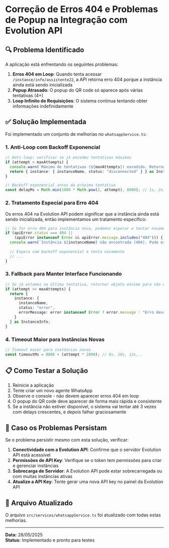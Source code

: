 # Correção de Erros 404 e Problemas de Popup na Integração com Evolution API

## 🔍 Problema Identificado

A aplicação está enfrentando os seguintes problemas:

1. **Erros 404 em Loop**: Quando tenta acessar `/instance/info/assistente22`, a API retorna erro 404 porque a instância ainda está sendo inicializada
2. **Popup Atrasado**: O popup do QR code só aparece após várias tentativas (4+)
3. **Loop Infinito de Requisições**: O sistema continua tentando obter informações indefinidamente

## ✅ Solução Implementada

Foi implementado um conjunto de melhorias no `whatsappService.ts`:

### 1. Anti-Loop com Backoff Exponencial

```typescript
// Anti-loop: verificar se já excedeu tentativas máximas
if (attempt > maxAttempts) {
  console.warn(`Máximo de tentativas (${maxAttempts}) excedido. Retornando dados parciais.`);
  return { instance: { instanceName, status: "disconnected" } } as InstanceInfo;
}

// Backoff exponencial antes da próxima tentativa
const delayMs = Math.min(1000 * Math.pow(2, attempt), 8000); // 1s, 2s, 4s, 8s máx
```

### 2. Tratamento Especial para Erro 404

Os erros 404 na Evolution API podem significar que a instância ainda está sendo inicializada, então implementamos um tratamento específico:

```typescript
// Se for erro 404 para instância nova, podemos esperar e tentar novamente
if (apiError.status === 404 || 
    (apiError instanceof Error && apiError.message.includes("404"))) {
  console.warn(`Instância ${instanceName} não encontrada (404). Pode estar inicializando.`);
  
  // Espera com backoff exponencial e tenta novamente
  // ...
}
```

### 3. Fallback para Manter Interface Funcionando

```typescript
// Se já estamos na última tentativa, retornar objeto mínimo para não quebrar UI
if (attempt >= maxAttempts) {
  return {
    instance: {
      instanceName,
      status: "error",
      errorMessage: error instanceof Error ? error.message : "Erro desconhecido"
    }
  } as InstanceInfo;
}
```

### 4. Timeout Maior para Instâncias Novas

```typescript
// Timeout maior para instâncias novas
const timeoutMs = 8000 + (attempt * 2000); // 8s, 10s, 12s...
```

## 📋 Como Testar a Solução

1. Reinicie a aplicação
2. Tente criar um novo agente WhatsApp
3. Observe o console - não devem aparecer erros 404 em loop
4. O popup do QR code deve aparecer de forma mais rápida e consistente
5. Se a instância não estiver disponível, o sistema vai tentar até 3 vezes com delays crescentes, e depois falhar graciosamente

## 🚨 Caso os Problemas Persistam

Se o problema persistir mesmo com esta solução, verificar:

1. **Conectividade com a Evolution API**: Confirme que o servidor Evolution API está acessível
2. **Permissões de API Key**: Verifique se o token tem permissões para criar e gerenciar instâncias
3. **Sobrecarga de Servidor**: A Evolution API pode estar sobrecarregada ou com muitas instâncias ativas
4. **Atualize a API Key**: Tente gerar uma nova API key no painel da Evolution API

## 🔧 Arquivo Atualizado

O arquivo `src/services/whatsappService.ts` foi atualizado com todas estas melhorias.

---

**Data:** 28/05/2025  
**Status:** Implementado e pronto para testes

